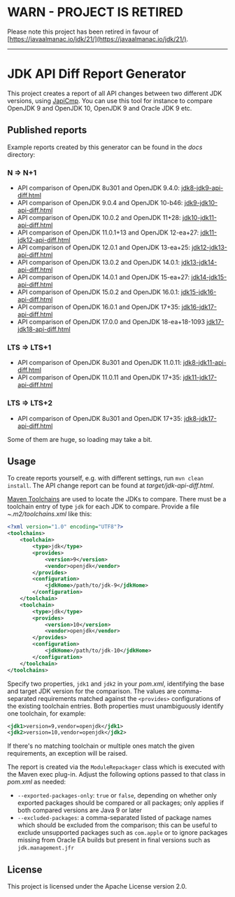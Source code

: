 # WARN - PROJECT IS RETIRED

Please note this project has been retired in favour of [https://javaalmanac.io/jdk/21/](https://javaalmanac.io/jdk/21/).

-------

# JDK API Diff Report Generator

This project creates a report of all API changes between two different JDK versions,
using [JapiCmp](https://github.com/siom79/japicmp).
You can use this tool for instance to compare OpenJDK 9 and OpenJDK 10, OpenJDK 9 and Oracle JDK 9 etc.

## Published reports

Example reports created by this generator can be found in the _docs_ directory:

### N => N+1

* API comparison of OpenJDK 8u301 and OpenJDK 9.4.0: [jdk8-jdk9-api-diff.html](https://gunnarmorling.github.io/jdk-api-diff/jdk8-jdk9-api-diff.html)
* API comparison of OpenJDK 9.0.4 and OpenJDK 10-b46: [jdk9-jdk10-api-diff.html](https://gunnarmorling.github.io/jdk-api-diff/jdk9-jdk10-api-diff.html)
* API comparison of OpenJDK 10.0.2 and OpenJDK 11+28: [jdk10-jdk11-api-diff.html](https://gunnarmorling.github.io/jdk-api-diff/jdk10-jdk11-api-diff.html)
* API comparison of OpenJDK 11.0.1+13 and OpenJDK 12-ea+27: [jdk11-jdk12-api-diff.html](https://gunnarmorling.github.io/jdk-api-diff/jdk11-jdk12-api-diff.html)
* API comparison of OpenJDK 12.0.1 and OpenJDK 13-ea+25: [jdk12-jdk13-api-diff.html](https://gunnarmorling.github.io/jdk-api-diff/jdk12-jdk13-api-diff.html)
* API comparison of OpenJDK 13.0.2 and OpenJDK 14.0.1: [jdk13-jdk14-api-diff.html](https://gunnarmorling.github.io/jdk-api-diff/jdk13-jdk14-api-diff.html)
* API comparison of OpenJDK 14.0.1 and OpenJDK 15-ea+27: [jdk14-jdk15-api-diff.html](https://gunnarmorling.github.io/jdk-api-diff/jdk14-jdk15-api-diff.html)
* API comparison of OpenJDK 15.0.2 and OpenJDK 16.0.1: [jdk15-jdk16-api-diff.html](https://gunnarmorling.github.io/jdk-api-diff/jdk15-jdk16-api-diff.html)
* API comparison of OpenJDK 16.0.1 and OpenJDK 17+35: [jdk16-jdk17-api-diff.html](https://gunnarmorling.github.io/jdk-api-diff/jdk16-jdk17-api-diff.html)
* API comparison of OpenJDK 17.0.0 and OpenJDK 18-ea+18-1093 [jdk17-jdk18-api-diff.html](https://gunnarmorling.github.io/jdk-api-diff/jdk17-jdk18-api-diff.html)

### LTS => LTS+1

* API comparison of OpenJDK 8u301 and OpenJDK 11.0.11: [jdk8-jdk11-api-diff.html](https://gunnarmorling.github.io/jdk-api-diff/jdk8-jdk11-api-diff.html)
* API comparison of OpenJDK 11.0.11 and OpenJDK 17+35: [jdk11-jdk17-api-diff.html](https://gunnarmorling.github.io/jdk-api-diff/jdk11-jdk17-api-diff.html)

### LTS => LTS+2

* API comparison of OpenJDK 8u301 and OpenJDK 17+35: [jdk8-jdk17-api-diff.html](https://gunnarmorling.github.io/jdk-api-diff/jdk8-jdk17-api-diff.html)

Some of them are huge, so loading may take a bit.

## Usage

To create reports yourself, e.g. with different settings, run `mvn clean install`.
The API change report can be found at _target/jdk-api-diff.html_.

[Maven Toolchains](https://maven.apache.org/guides/mini/guide-using-toolchains.html) are used to locate the JDKs to compare.
There must be a toolchain entry of type `jdk` for each JDK to compare.
Provide a file _~.m2/toolchains.xml_ like this:

```xml
<?xml version="1.0" encoding="UTF8"?>
<toolchains>
    <toolchain>
        <type>jdk</type>
        <provides>
            <version>9</version>
            <vendor>openjdk</vendor>
        </provides>
        <configuration>
            <jdkHome>/path/to/jdk-9</jdkHome>
        </configuration>
    </toolchain>
    <toolchain>
        <type>jdk</type>
        <provides>
            <version>10</version>
            <vendor>openjdk</vendor>
        </provides>
        <configuration>
            <jdkHome>/path/to/jdk-10</jdkHome>
        </configuration>
    </toolchain>
</toolchains>
```

Specify two properties, `jdk1` and `jdk2` in your _pom.xml_, identifying the base and target JDK version for the comparison.
The values are comma-separated requirements matched against the `<provides>` configurations of the existing toolchain entries.
Both properties must unambiguously identify one toolchain, for example:

```xml
<jdk1>version=9,vendor=openjdk</jdk1>
<jdk2>version=10,vendor=openjdk</jdk2>
```

If there's no matching toolchain or multiple ones match the given requirements, an exception will be raised.

The report is created via the `ModuleRepackager` class which is executed with the Maven exec plug-in.
Adjust the following options passed to that class in _pom.xml_ as needed:

* `--exported-packages-only`: `true` or `false`, depending on whether only exported packages should be compared
or all packages; only applies if both compared versions are Java 9 or later
* `--excluded-packages`: a comma-separated listed of package names which should be excluded from the comparison;
this can be useful to exclude unsupported packages such as `com.apple` or to ignore packages missing from Oracle EA builds
but present in final versions such as `jdk.management.jfr`

## License

This project is licensed under the Apache License version 2.0.
